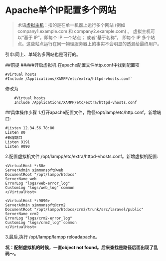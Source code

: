 Apache单个IP配置多个网站
=====================
>术语[虚拟主机](http://httpd.apache.org/docs/2.4/vhosts/)：指的是在单一机器上运行多个网站 (例如 company1.example.com 和 company2.example.com) 。 虚拟主机可以“基于 IP”，即每个 IP 一个站点； 或者“基于名称”， 即每个 IP 多个站点。这些站点运行在同一物理服务器上的事实不会明显的透漏给最终用户。

引申:同上、单域名多网站也是可行的。

##前提
#####开启虚拟机
在apache配置文件http.conf中找到配置项

	#Virtual hosts                         
	#Include /Applications/XAMPP/etc/extra/httpd-vhosts.conf`
    
修改为	

        #Virtual hosts                                                                     
    	Include /Applications/XAMPP/etc/extra/httpd-vhosts.conf 
    	 
##具体操作步骤
1.打开apache配置文件，路径/opt/lamp/etc/http.conf。新增端口:
	
	#Listen 12.34.56.78:80
	Listen 80
	#新增端口
	Listen 9191
	Listen 9090
2.配置虚拟机文件,/opt/lampp/etc/extra/httpd-vhosts.conf。新增虚拟机配置:
	
	<VirtualHost *:80>
    ServerAdmin simmonsoft@web
    DocumentRoot "/opt/lampp/htdocs"
    ServerName web
    ErrorLog "logs/web-error_log"
    CustomLog "logs/web_log" common
	</VirtualHost>

	<VirtualHost *:9090>
    ServerAdmin simmonsoft@crm2
    DocumentRoot "/opt/lampp/htdocs/crm2/trunk/src/laravel/public"
    ServerName crm2
    ErrorLog "logs/crm2-error_log"
    CustomLog "logs/crm2_log" common
	</VirtualHost>
3.最后,执行 /opt/lampp/lampp  reloadapache。

**坑：配制虚拟机的时候，一直object not found。后来查找是路径后面出现了乱码～。**